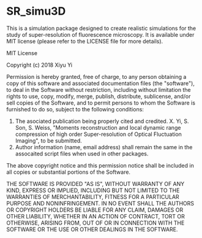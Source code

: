 # SR_simu3D
This is a simulation package designed to create realistic simulations for the study of super-resolution of fluorescence microscopy. It is available under MIT license (please refer to the LICENSE file for more details).

MIT License

Copyright (c) 2018 Xiyu Yi

Permission is hereby granted, free of charge, to any person obtaining a copy
of this software and associated documentation files (the "software"), to deal
in the Software without restriction, including without limitation the rights
to use, copy, modify, merge, publish, distribute, sublicense, and/or sell
copies of the Software, and to permit persons to whom the Software is
furnished to do so, subject to the following conditions:

  1. The asociated publication being properly cited and credited.
      X. Yi, S. Son, S. Weiss, "Moments reconstruction and local dynamic range 
      compression of high order Super-resolution of Optical Fluctuation Imaging", to be submitted. 
  2. Author information (name, email address) shall remain the same in the assocaited script files when used in other packages. 
  
The above copyright notice and this permission notice shall be included in all
copies or substantial portions of the Software.

THE SOFTWARE IS PROVIDED "AS IS", WITHOUT WARRANTY OF ANY KIND, EXPRESS OR
IMPLIED, INCLUDING BUT NOT LIMITED TO THE WARRANTIES OF MERCHANTABILITY,
FITNESS FOR A PARTICULAR PURPOSE AND NONINFRINGEMENT. IN NO EVENT SHALL THE
AUTHORS OR COPYRIGHT HOLDERS BE LIABLE FOR ANY CLAIM, DAMAGES OR OTHER
LIABILITY, WHETHER IN AN ACTION OF CONTRACT, TORT OR OTHERWISE, ARISING FROM,
OUT OF OR IN CONNECTION WITH THE SOFTWARE OR THE USE OR OTHER DEALINGS IN THE
SOFTWARE.
